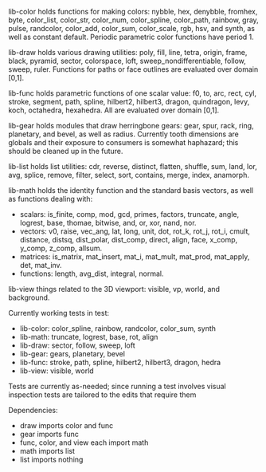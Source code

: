 
lib-color holds functions for making colors: nybble, hex, denybble, fromhex, byte, color_list, color_str, color_num, color_spline, color_path, rainbow, gray, pulse, randcolor, color_add, color_sum, color_scale, rgb, hsv, and synth, as well as constant default. Periodic parametric color functions have period 1.

lib-draw holds various drawing utilities: poly, fill, line, tetra, origin, frame, black, pyramid, sector, colorspace, loft, sweep_nondifferentiable, follow, sweep, ruler. Functions for paths or face outlines are evaluated over domain [0,1].

lib-func holds parametric functions of one scalar value: f0, to, arc, rect, cyl, stroke, segment, path, spline, hilbert2, hilbert3, dragon, quindragon, levy, koch, octahedra, hexahedra. All are evaluated over domain [0,1].

lib-gear holds modules that draw herringbone gears: gear, spur, rack, ring, planetary, and bevel, as well as radius. Currently tooth dimensions are globals and their exposure to consumers is somewhat haphazard; this should be cleaned up in the future.

lib-list holds list utilities: cdr, reverse, distinct, flatten, shuffle, sum, land, lor, avg, splice, remove, filter, select, sort, contains, merge, index, anamorph.

lib-math holds the identity function and the standard basis vectors, as well as functions dealing with:
* scalars: is_finite, comp, mod, gcd, primes, factors, truncate, angle, logrest, base, thomae, bitwise, and, or, xor, nand, nor.
* vectors: v0, raise, vec\_ang, lat, long, unit, dot, rot\_k, rot\_j, rot_i, cmult, distance, distsq, dist\_polar, dist\_comp, direct, align, face, x\_comp, y\_comp, z\_comp, allsum.
* matrices: is_matrix, mat\_insert, mat_i, mat\_mult, mat\_prod, mat\_apply, det, mat\_inv.
* functions: length, avg_dist, integral, normal.

lib-view things related to the 3D viewport: visible, vp, world, and background.

Currently working tests in test: 
- lib-color: color_spline, rainbow, randcolor, color_sum, synth
- lib-math: truncate, logrest, base, rot, align
- lib-draw: sector, follow, sweep, loft
- lib-gear: gears, planetary, bevel
- lib-func: stroke, path, spline, hilbert2, hilbert3, dragon, hedra
- lib-view: visible, world

Tests are currently as-needed; since running a test involves visual inspection tests are tailored to the edits that require them

Dependencies:
<!---
     [d] [g]
     / \ /
    [c][f][v]
      \ | / 
      [ m ]
        |
       [l]
-->
* draw imports color and func
* gear imports func
* func, color, and view each import math
* math imports list
* list imports nothing
